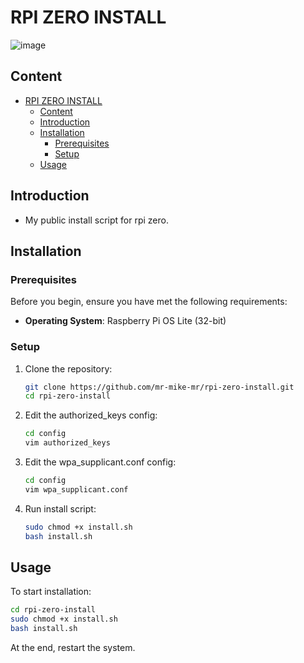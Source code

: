 # RPI ZERO INSTALL

![image]([https://i.imgur.com/arTjxHl.png](https://i.imgur.com/P3eftiN.png))

## Content

- [RPI ZERO INSTALL](#rpi-zero-install)
  - [Content](#content)
  - [Introduction](#introduction)
  - [Installation](#installation)
    - [Prerequisites](#prerequisites)
    - [Setup](#setup)
  - [Usage](#usage)

## Introduction

- My public install script for rpi zero.

## Installation

### Prerequisites

Before you begin, ensure you have met the following requirements:

- **Operating System**: Raspberry Pi OS Lite (32-bit)

### Setup

1. Clone the repository:

    ```bash
    git clone https://github.com/mr-mike-mr/rpi-zero-install.git
    cd rpi-zero-install
    ```

2. Edit the authorized_keys config:

    ```bash
    cd config
    vim authorized_keys
    ```

3. Edit the wpa_supplicant.conf config:

    ```bash
    cd config
    vim wpa_supplicant.conf
    ```

4. Run install script:

    ```bash
    sudo chmod +x install.sh
    bash install.sh
    ```

## Usage

To start installation:

```bash
cd rpi-zero-install
sudo chmod +x install.sh
bash install.sh
```

At the end, restart the system.

